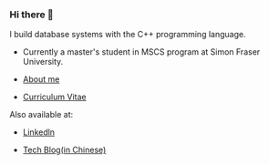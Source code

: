 ### Hi there 👋


I build database systems with the C++ programming language.

- Currently a master's student in MSCS program at Simon Fraser University.

- [About me](https://tsunho.me/about/)

- [Curriculum Vitae](https://tsunho.me/cv/CV_v1.pdf)

Also available at:

- [Linkedln](https://www.linkedin.com/in/tsunho-choy/)

- [Tech Blog(in Chinese)](https://tsunho.me/)
